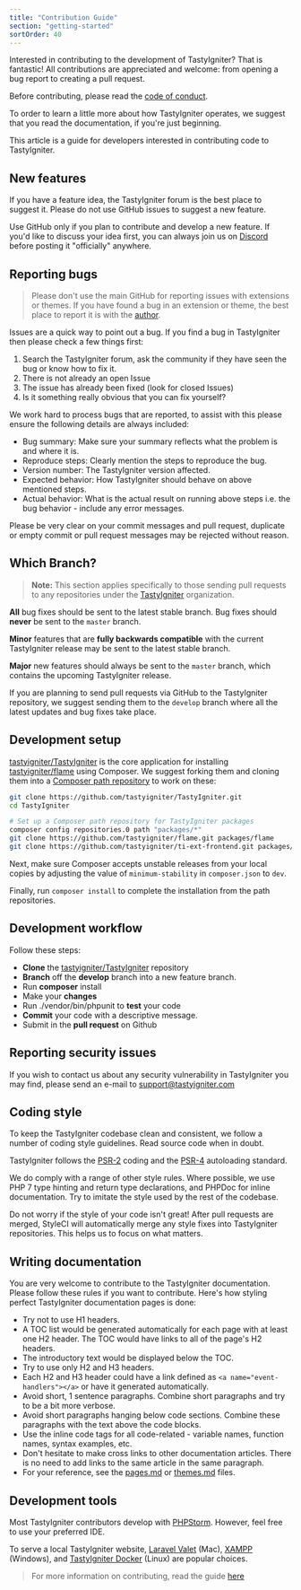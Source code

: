 ```yaml
---
title: "Contribution Guide"
section: "getting-started"
sortOrder: 40
---
```


Interested in contributing to the development of TastyIgniter? That is fantastic! All contributions are appreciated and
welcome: from opening a bug report to creating a pull request.

Before contributing, please read the [code of conduct](code-of-conduct).

To order to learn a little more about how TastyIgniter operates, we suggest that you read the documentation, if you're
just beginning.

This article is a guide for developers interested in contributing code to TastyIgniter.

## New features

If you have a feature idea, the TastyIgniter forum is the best place to suggest it. Please do not use GitHub issues to
suggest a new feature.

Use GitHub only if you plan to contribute and develop a new feature. If you'd like to discuss your idea first, you can
always join us on <a href="https://tastyigniter.com/discord" target="_blank">Discord</a> before posting it "officially"
anywhere.

## Reporting bugs

> Please don't use the main GitHub for reporting issues with extensions or themes. If you have found a bug in an extension or theme, the best place to report it is with the [author](https://tastyigniter.com/marketplace).

Issues are a quick way to point out a bug. If you find a bug in TastyIgniter then please check a few things first:

1. Search the TastyIgniter forum, ask the community if they have seen the bug or know how to fix it.
2. There is not already an open Issue
3. The issue has already been fixed (look for closed Issues)
4. Is it something really obvious that you can fix yourself?

We work hard to process bugs that are reported, to assist with this please ensure the following details are always
included:

- Bug summary: Make sure your summary reflects what the problem is and where it is.
- Reproduce steps: Clearly mention the steps to reproduce the bug.
- Version number: The TastyIgniter version affected.
- Expected behavior: How TastyIgniter should behave on above mentioned steps.
- Actual behavior: What is the actual result on running above steps i.e. the bug behavior - include any error messages.

Please be very clear on your commit messages and pull request, duplicate or empty commit or pull request messages may be
rejected without reason.

## Which Branch?

> **Note:** This section applies specifically to those sending pull requests to any repositories under the <a href="https://github.com/tastyigniter" target="_blank">TastyIgniter</a> organization.

**All** bug fixes should be sent to the latest stable branch. Bug fixes should **never** be sent to the `master` branch.

**Minor** features that are **fully backwards compatible** with the current TastyIgniter release may be sent to the
latest stable branch.

**Major** new features should always be sent to the `master` branch, which contains the upcoming TastyIgniter release.

If you are planning to send pull requests via GitHub to the TastyIgniter repository, we suggest sending them to
the `develop` branch where all the latest updates and bug fixes take place.

## Development setup

<a href="https://github.com/tastyigniter/TastyIgniter" target="_blank">tastyigniter/TastyIgniter</a> is the core
application for installing
<a href="https://github.com/tastyigniter/flame" target="_blank">tastyigniter/flame</a> using Composer. We suggest
forking them and cloning them into a <a href="https://getcomposer.org/doc/05-repositories.md#path" target="_blank">
Composer path repository</a> to work on these:

```bash
git clone https://github.com/tastyigniter/TastyIgniter.git
cd TastyIgniter

# Set up a Composer path repository for TastyIgniter packages
composer config repositories.0 path "packages/*"
git clone https://github.com/tastyigniter/flame.git packages/flame
git clone https://github.com/tastyigniter/ti-ext-frontend.git packages/frontend # etc
```

Next, make sure Composer accepts unstable releases from your local copies by adjusting the value of `minimum-stability`
in `composer.json` to `dev`.

Finally, run `composer install` to complete the installation from the path repositories.

## Development workflow

Follow these steps:

- **Clone** the <a href="https://github.com/tastyigniter/TastyIgniter" target="_blank">tastyigniter/TastyIgniter</a>
  repository
- **Branch** off the **develop** branch into a new feature branch.
- Run **composer** install
- Make your **changes**
- Run ./vendor/bin/phpunit to **test** your code
- **Commit** your code with a descriptive message.
- Submit in the **pull request** on Github

## Reporting security issues

If you wish to contact us about any security vulnerability in TastyIgniter you may find, please send an e-mail to
support@tastyigniter.com

## Coding style

To keep the TastyIgniter codebase clean and consistent, we follow a number of coding style guidelines. Read source code
when in doubt.

TastyIgniter follows
the [PSR-2](https://github.com/php-fig/fig-standards/blob/master/accepted/PSR-2-coding-style-guide.md) coding and
the [PSR-4](https://github.com/php-fig/fig-standards/blob/master/accepted/PSR-4-autoloader.md) autoloading standard.

We do comply with a range of other style rules. Where possible, we use PHP 7 type hinting and return type declarations,
and PHPDoc for inline documentation. Try to imitate the style used by the rest of the codebase.

Do not worry if the style of your code isn't great! After pull requests are merged, StyleCI will automatically merge any
style fixes into TastyIgniter repositories. This helps us to focus on what matters.

## Writing documentation

You are very welcome to contribute to the TastyIgniter documentation. Please follow these rules if you want to
contribute. Here's how styling perfect TastyIgniter documentation pages is done:

- Try not to use H1 headers.
- A TOC list would be generated automatically for each page with at least one H2 header. The TOC would have links to all
  of the page's H2 headers.
- The introductory text would be displayed below the TOC.
- Try to use only H2 and H3 headers.
- Each H2 and H3 header could have a link defined as `<a name="event-handlers"></a>` or have it generated automatically.
- Avoid short, 1 sentence paragraphs. Combine short paragraphs and try to be a bit more verbose.
- Avoid short paragraphs hanging below code sections. Combine these paragraphs with the text above the code blocks.
- Use the inline code tags for all code-related - variable names, function names, syntax examples, etc.
- Don't hesitate to make cross links to other documentation articles. There is no need to add links to the same article
  in the same paragraph.
- For your reference, see the [pages.md](https://github.com/tastyigniter/docs/blob/master/customize/pages.md)
  or [themes.md](https://github.com/tastyigniter/docs/blob/master/customize/themes.md) files.

## Development tools

Most TastyIgniter contributors develop with <a href="https://www.jetbrains.com/phpstorm/download/" target="_blank">
PHPStorm</a>. However, feel free to use your preferred IDE.

To serve a local TastyIgniter website, <a href="https://laravel.com/docs/master/valet" target="_blank">Laravel
Valet</a> (Mac), <a href="https://www.apachefriends.org/index.html" target="_blank">XAMPP</a> (Windows),
and <a href="https://github.com/ThisIsQasim/TastyIgniter" target="_blank">TastyIgniter Docker</a> (Linux) are popular
choices.

> For more information on contributing, read the guide <a href="https://github.com/tastyigniter/TastyIgniter/blob/master/CONTRIBUTING.md" target="_blank">here</a>